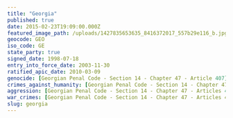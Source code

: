 ```yaml
---
title: "Georgia"
published: true
date: 2015-02-23T19:09:00.000Z
featured_image_path: /uploads/1427835653635_8416372017_557b29e116_b.jpg
geocode: GEO
iso_code: GE
state_party: true
signed_date: 1998-07-18
entry_into_force_date: 2003-11-30
ratified_apic_date: 2010-03-09
genocide: [Georgian Penal Code - Section 14 - Chapter 47 - Article 407](https://iccdb.hrlc.net/data/doc/183/keyword/46/)
crimes_against_humanity: [Georgian Penal Code - Section 14 - Chapter 47 - Article 408](https://iccdb.hrlc.net/data/doc/183/keyword/13/) [Georgia - Law amending Criminal Code - No. 41(48), 1999 - Article 408](https://iccdb.hrlc.net/data/doc/140/keyword/13/)
aggression: [Georgian Penal Code - Section 14 - Chapter 47 - Articles 404, 405](https://iccdb.hrlc.net/data/doc/183/keyword/1/)
war_crimes: [Georgian Penal Code - Section 14 - Chapter 47 - Articles 411-413](https://iccdb.hrlc.net/data/doc/183/keyword/145/) [Georgia - Law amending Criminal Code - No. 41(48), 1999 - Articles 411, 413](https://iccdb.hrlc.net/data/doc/140/keyword/145/)
slug: georgia
---
```

